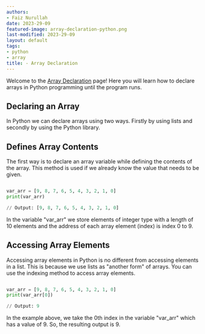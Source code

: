 ```yaml
---
authors:
- Faiz Nurullah 
date: 2023-29-09
featured-image: array-declaration-python.png
last-modified: 2023-29-09
layout: default
tags:
- python
- array
title: - Array Declaration
---
```


Welcome to the [Array Declaration](https://sampleprograms.io/projects/array-declaration) page! Here you will learn how to declare arrays in Python programming until the program runs.

## Declaring an Array

In Python we can declare arrays using two ways. Firstly by using lists and secondly by using the Python library.

## Defines Array Contents

The first way is to declare an array variable while defining the contents of the array. This method is used if we already know the value that needs to be given.

```python

var_arr = [9, 8, 7, 6, 5, 4, 3, 2, 1, 0]
print(var_arr)

// Output: [9, 8, 7, 6, 5, 4, 3, 2, 1, 0]

```

In the variable "var_arr" we store elements of integer type with a length of 10 elements and the address of each array element (index) is index 0 to 9.

## Accessing Array Elements

Accessing array elements in Python is no different from accessing elements in a list. This is because we use lists as "another form" of arrays. You can use the indexing method to access array elements.

```python

var_arr = [9, 8, 7, 6, 5, 4, 3, 2, 1, 0]
print(var_arr[0])

// Output: 9

```

In the example above, we take the 0th index in the variable "var_arr" which has a value of 9. So, the resulting output is 9.